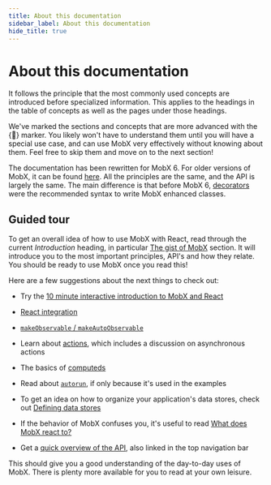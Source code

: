```yaml
---
title: About this documentation
sidebar_label: About this documentation
hide_title: true
---
```


<script async type="text/javascript" src="//cdn.carbonads.com/carbon.js?serve=CEBD4KQ7&placement=mobxjsorg" id="_carbonads_js"></script>

# About this documentation

It follows the principle that the most commonly used concepts are
introduced before specialized information. This applies to the headings in the table
of concepts as well as the pages under those headings.

We've marked the sections and concepts that are more advanced with the {🚀} marker. You likely won't have to understand them until you will have a special use case, and can use MobX very effectively without knowing about them. Feel free to skip them and move on to the next section!

The documentation has been rewritten for MobX 6. For older versions of MobX, it can be found [here](https://github.com/mobxjs/mobx/tree/mobx4and5/docs).
All the principles are the same, and the API is largely the same. The main difference is that before MobX 6, [decorators](https://github.com/mobxjs/mobx/blob/mobx4and5/docs/best/decorators.md) were the recommended syntax to write MobX enhanced classes.

## Guided tour

To get an overall idea of how to use MobX with React, read through the current _Introduction_ heading, in particular [The gist of MobX](concepts.md) section.
It will introduce you to the most important principles, API's and how they relate.
You should be ready to use MobX once you read this!

Here are a few suggestions about the next things to check out:

-   Try the [10 minute interactive introduction to MobX and React](/getting-started.html)

-   [React integration](../react/react-integration.md)

-   [`makeObservable` / `makeAutoObservable`](../refguide/observable.md)

-   Learn about [actions](../refguide/action.md), which includes a discussion on asynchronous actions

-   The basics of [computeds](../refguide/computed.md)

-   Read about [`autorun`](../refguide/autorun.md), if only because it's used in the examples

-   To get an idea on how to organize your application's data stores, check out [Defining data stores](../best/store.md)

-   If the behavior of MobX confuses you, it's useful to read [What does MobX react to?](../best/what-does-mobx-react-to.md)

-   Get a [quick overview of the API](../refguide/api.md), also linked in the top navigation bar

This should give you a good understanding of the day-to-day uses of MobX. There is plenty more available for you to read at your own leisure.
